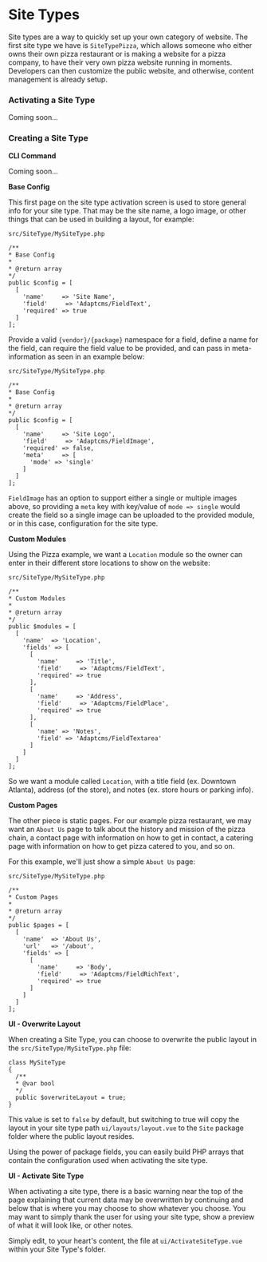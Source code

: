 # Site Types

Site types are a way to quickly set up your own category of website. The first site type we have is `SiteTypePizza`, which allows someone who either owns their own pizza restaurant or is making a website for a pizza company, to have their very own pizza website running in moments. Developers can then customize the public website, and otherwise, content management is already setup.

### Activating a Site Type

Coming soon...

### Creating a Site Type

**CLI Command**

Coming soon...

**Base Config**

This first page on the site type activation screen is used to store general info for your site type. That may be the site name, a logo image, or other things that can be used in building a layout, for example:

```text
src/SiteType/MySiteType.php

/**
* Base Config
*
* @return array
*/
public $config = [
  [
    'name'     => 'Site Name',
    'field'     => 'Adaptcms/FieldText',
    'required' => true
  ]
];
```

Provide a valid `{vendor}/{package}` namespace for a field, define a name for the field, can require the field value to be provided, and can pass in meta-information as seen in an example below:

```text
src/SiteType/MySiteType.php

/**
* Base Config
*
* @return array
*/
public $config = [
  [
    'name'     => 'Site Logo',
    'field'     => 'Adaptcms/FieldImage',
    'required' => false,
    'meta'     => [
      'mode' => 'single'
    ]
  ]
];
```

`FieldImage` has an option to support either a single or multiple images above, so providing a `meta` key with key/value of `mode => single` would create the field so a single image can be uploaded to the provided module, or in this case, configuration for the site type.

**Custom Modules**

Using the Pizza example, we want a `Location` module so the owner can enter in their different store locations to show on the website:

```text
src/SiteType/MySiteType.php

/**
* Custom Modules
*
* @return array
*/
public $modules = [
  [
    'name'  => 'Location',
    'fields' => [
      [
        'name'     => 'Title',
        'field'     => 'Adaptcms/FieldText',
        'required' => true
      ],
      [
        'name'     => 'Address',
        'field'     => 'Adaptcms/FieldPlace',
        'required' => true
      ],
      [
        'name' => 'Notes',
        'field' => 'Adaptcms/FieldTextarea'
      ]
    ]
  ]
];
```

So we want a module called `Location`, with a title field \(ex. Downtown Atlanta\), address \(of the store\), and notes \(ex. store hours or parking info\).

**Custom Pages**

The other piece is static pages. For our example pizza restaurant, we may want an `About Us` page to talk about the history and mission of the pizza chain, a contact page with information on how to get in contact, a catering page with information on how to get pizza catered to you, and so on.

For this example, we'll just show a simple `About Us` page:

```text
src/SiteType/MySiteType.php

/**
* Custom Pages
*
* @return array
*/
public $pages = [
  [
    'name'  => 'About Us',
    'url'   => '/about',
    'fields' => [
      [
        'name'     => 'Body',
        'field'     => 'Adaptcms/FieldRichText',
        'required' => true
      ]
    ]
  ]
];
```

**UI - Overwrite Layout**

When creating a Site Type, you can choose to overwrite the public layout in the `src/SiteType/MySiteType.php` file:

```text
class MySiteType
{
  /**
  * @var bool
  */
  public $overwriteLayout = true;
}
```

This value is set to `false` by default, but switching to true will copy the layout in your site type path `ui/layouts/layout.vue` to the `Site` package folder where the public layout resides.

Using the power of package fields, you can easily build PHP arrays that contain the configuration used when activating the site type.

**UI - Activate Site Type**

When activating a site type, there is a basic warning near the top of the page explaining that current data may be overwritten by continuing and below that is where you may choose to show whatever you choose. You may want to simply thank the user for using your site type, show a preview of what it will look like, or other notes.

Simply edit, to your heart's content, the file at `ui/ActivateSiteType.vue` within your Site Type's folder.

